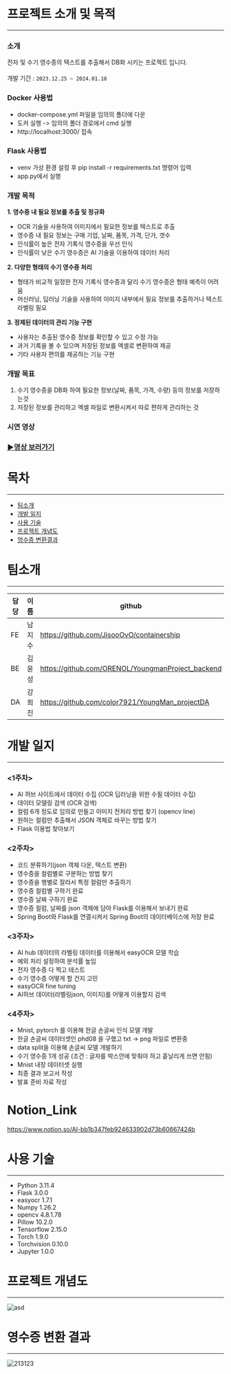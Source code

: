 # 프로젝트 소개 및 목적
---
### 소개
전자 및 수기 영수증의 텍스트를 추출해서 DB화 시키는 프로젝트 입니다. <br/><br/>
개발 기간 : `2023.12.25 ~ 2024.01.18`

### Docker 사용법
- docker-compose.yml 파일을 임의의 폴더에 다운
- 도커 실행 -> 임의의 폴더 경로에서 cmd 실행
- http://localhost:3000/ 접속

### Flask 사용법
- venv 가상 환경 설정 후 pip install -r requirements.txt 명령어 입력
- app.py에서 실행

### 개발 목적
**1. 영수증 내 필요 정보를 추출 및 정규화**
- OCR 기술을 사용하여 이미지에서 필요한 정보를 텍스트로 추출
- 영수증 내 필요 정보는 구매 기업, 날짜, 품목, 가격, 단가, 갯수
- 인식률이 높은 전자 기록식 영수증을 우선 인식
- 인식률이 낮은 수기 영수증은 AI 기술을 이용하여 데이터 처리

**2. 다양한 형태의 수기 영수증 처리** 
- 형태가 비교적 일정한 전자 기록식 영수증과 달리 수기 영수증은 형태 예측이 어려움
- 머신러닝, 딥러닝 기술을 사용하여 이미지 내부에서 필요 정보를 추출하거나 텍스트 라벨링 필요

**3. 정제된 데이터의 관리 기능 구현**
- 사용자는 추출된 영수증 정보를 확인할 수 있고 수정 가능
- 과거 기록을 볼 수 있으며 저장된 정보를 엑셀로 변환하여 제공
- 기타 사용자 편의를 제공하는 기능 구현

### 개발 목표
1. 수기 영수증을 DB화 하여 필요한 정보(날짜, 품목, 가격, 수량) 등의 정보를 저장하는것
2. 저장된 정보를 관리하고 엑셀 파일로 변환시켜서 따로 편하게 관리하는 것

### 시연 영상
### [▶영상 보러가기](https://youtu.be/aQxviNjqf3I)

# 목차
---
* [팀소개](#팀소개)
* [개발 일지](#개발-일지)
* [사용 기술](#사용-기술)
* [프로젝트 개념도](#프로젝트-개념도)
* [엉수증 변환결과](#영수증-변환-결과)

# 팀소개
---
|담당|이름|github|
|------|---|---|
|FE|남지수|https://github.com/JisooOvO/containership|
|BE|김윤성|https://github.com/ORENOL/YoungmanProject_backend|
|DA|강희진|https://github.com/color7921/YoungMan_projectDA|

# 개발 일지
---
 
### <1주차>
- AI 허브 사이트에서 데이터 수집 (OCR 딥러닝을 위한 수필 데이터 수집)
- 데이터 모델링 검색 (OCR 검색)
- 컬럼 6개 정도로 임의로 만들고 이미지 전처리 방법 찾기 (opencv line)
- 원하는 컬럼만 추출해서 JSON 객체로 바꾸는 방법 찾기
- Flask 이용법 찾아보기

### <2주차>
- 코드 분류하기(json 객체 다운, 텍스트 변환)
- 영수증을 컬럼별로 구분하는 방법 찾기
- 영수증을 행별로 잘라서 특정 컬럼만 추출하기
- 영수증 컬럼별 구하기 완료
- 영수증 날짜 구하기 완료
- 영수증 컬럼, 날짜를 json 객체에 담아 Flask를 이용해서 보내기 완료
- Spring Boot와 Flask를 연결시켜서 Spring Boot의 데이터베이스에 저장 완료

### <3주차>
- AI hub 데이터의 라벨링 데이터를 이용해서 easyOCR 모델 학습
- 예외 처리 설정하여 분석률 높임
- 전자 영수증 다 찍고 테스트
- 수기 영수증 어떻게 할 건지 고민
- easyOCR fine tuning
- AI허브 데이터(라벨링json, 이미지)를 어떻게 이용할지 검색

### <4주차>
- Mnist, pytorch 를 이용해 한글 손글씨 인식 모델 개발
- 한글 손글씨 데이터셋인 phd08 을 구했고 txt → png 파일로 변환중
- data split을 이용해 손글씨 모델 개발하기
- 수기 영수증 1개 성공 (조건 : 글자를 박스안에 맞춰야 하고 흩날리게 쓰면 안됨)
- Mnist 내장 데이터셋 실행
- 최종 결과 보고서 작성
- 발표 준비 자료 작성
  
# Notion_Link
https://www.notion.so/AI-bb1b347feb924633902d73b60667424b

# 사용 기술
---
- Python 3.11.4
- Flask 3.0.0
- easyocr 1.7.1
- Numpy 1.26.2
- opencv 4.8.1.78
- Pillow 10.2.0
- Tensorflow 2.15.0
- Torch 1.9.0
- Torchvision 0.10.0
- Jupyter 1.0.0

# 프로젝트 개념도
---
![asd](https://github.com/color7921/YoungMan_projectDA/assets/132988693/927a1a52-d6fe-4bf9-83c7-5c6ebbf1758e)

# 영수증 변환 결과
---
![213123](https://github.com/color7921/YoungMan_projectDA/assets/132988693/54063cb1-730b-4c5f-9400-36ef9d15cc40)

